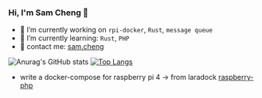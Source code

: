 ### Hi, I'm Sam Cheng 👋

<!--
**sam33339999/sam33339999** is a ✨ _special_ ✨ repository because its `README.md` (this file) appears on your GitHub profile.

Here are some ideas to get you started:

- 🔭 I’m currently working on ...
- 🌱 I’m currently learning ...
- 👯 I’m looking to collaborate on ...
- 🤔 I’m looking for help with ...
- 💬 Ask me about ...
- 📫 How to reach me: ...
- 😄 Pronouns: ...
- ⚡ Fun fact: ...
-->
- 🔭 I’m currently working on `rpi-docker`, `Rust`, `message queue`
- 🌱 I’m currently learning: `Rust`, `PHP`
- 💬 contact me: <a href = "mailto: sam33339999@gmail.com">sam.cheng</a>

![Anurag's GitHub stats](https://github-readme-stats.vercel.app/api?username=sam33339999&show_icons=true&theme=gruvbox&include_all_commits=true)
[![Top Langs](https://github-readme-stats.vercel.app/api/top-langs/?username=sam33339999&theme=gruvbox&layout=compact)](https://github.com/anuraghazra/github-readme-stats)

- write a docker-compose for raspberry pi 4 -> from laradock [raspberry-php](https://github.com/sam33339999/raspberry-php)
